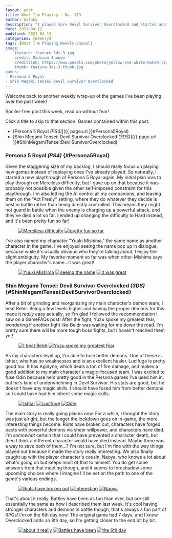 ```yaml
---
layout: post
title: What I'm Playing - No. 119
author: bsinky
description: "I played more Devil Survivor Overclocked and started another Persona 5 Royal playthrough!"
date: 2021-04-12
modified: 2021-04-12
categories: [Weekly]
tags: [What I'm Playing,Weekly,Casual]
image:
    feature: feature-3ds-3.jpg
    credit: Madison Inouye
    creditlink: https://www.pexels.com/photo/yellow-and-white-bokeh-lights-3728296/
    thumb: feature-3ds-3-thumb.jpg
games:
- Persona 5 Royal
- Shin Megami Tensei Devil Survivor Overclocked
---
```


Welcome back to another weekly wrap-up of the games I've been playing over the
past week!

Spoiler-free post this week, read on without fear!

Click a title to skip to that section. Games contained within this post:

 - [Persona 5 Royal *(PS4)*]({{ page.url }}#Persona5Royal)
 - [Shin Megami Tensei: Devil Survivor Overclocked *(3DS)*]({{ page.url }}#ShinMegamiTensei:DevilSurvivorOverclocked)

<!--more-->

### Persona 5 Royal *(PS4)*    {#Persona5Royal}

Given the staggering size of my backlog, I should really focus on playing new
games instead of replaying ones I've already played. So naturally, I started a
new playthrough of Persona 5 Royal again. My initial plan was to play through on
Merciless difficulty, but I gave up on that because it was probably not possible
given the other self-imposed constraint for this playthrough. I'm also letting
the AI control all my companions, and leaving them on the "Act Freely" setting,
where they do whatever they decide is best in battle rather than being directly
controlled. This means they might not guard in battle when the enemy is charging
up a powerful attack, and they've died a lot so far. I ended up changing the
difficulty to Hard instead, and it's been pretty fun so far!

<figure class="half">
    <a href="https://i.imgur.com/ZNUnuKl.jpg"><img src="https://i.imgur.com/ZNUnuKlm.jpg" alt="Merciless difficulty"/></a>
    <a href="https://i.imgur.com/OqMQ5Cy.jpg"><img src="https://i.imgur.com/OqMQ5Cym.jpg" alt="pretty fun so far"/></a>
</figure>

I've also named my character "Yuuki Mishima," the same name as another character
in the game. I've enjoyed seeing the name pop up in dialogue, because while it's
usually obvious who they're talking about, I enjoy the slight ambiguity. My
favorite moment so far was when other-Mishima says the player character's
name...it was great!

<figure class="third">
    <a href="https://i.imgur.com/YJq65Sx.jpg"><img src="https://i.imgur.com/YJq65Sxm.jpg" alt="Yuuki Mishima"/></a>
    <a href="https://i.imgur.com/c0lI3DG.jpg"><img src="https://i.imgur.com/c0lI3DGm.jpg" alt="seeing the name"/></a>
    <a href="https://i.imgur.com/Owcido9.jpg"><img src="https://i.imgur.com/Owcido9m.jpg" alt="it was great"/></a>
</figure>

### Shin Megami Tensei: Devil Survivor Overclocked *(3DS)*    {#ShinMegamiTensei:DevilSurvivorOverclocked}

After a bit of grinding and reorganizing my main character's demon team, I beat
Beldr. Being a few levels higher and having the proper demons for this made it
*really* easy actually, so I'm glad I followed the recommendation I saw on a
GameFAQs post! After the fight, Yuzu spoke my greatest fear, wondering if
another fight like Beldr was waiting for me down the road. I'm pretty sure there
will be more tough boss fights, but I haven't reached them yet!

<figure class="half">
    <a href="https://i.imgur.com/egcQUDD.png"><img src="https://i.imgur.com/egcQUDDm.png" alt="I beat Beldr"/></a>
    <a href="https://i.imgur.com/mHLyi1c.png"><img src="https://i.imgur.com/mHLyi1cm.png" alt="Yuzu spoke my greatest fear"/></a>
</figure>

As my characters level up, I'm able to fuse better demons. One of these is
Ishtar, who has no weaknesses and is an excellent healer. Lucifuge is pretty
good too. It has Agidyne, which deals a ton of fire damage, and makes a good
addition to my main character's magic-focused team. I was excited to fuse Odin
because he's pretty good in the Persona games I've used him in, but he's kind of
underwhelming in Devil Survivor. His stats are good, but he doesn't have any
magic skills. I should have fused him from better demons so I could have had him
inherit some magic skills.

<figure class="third">
    <a href="https://i.imgur.com/MjU6HpT.png"><img src="https://i.imgur.com/MjU6HpTm.png" alt="Ishtar"/></a>
    <a href="https://i.imgur.com/z2Z8DAF.png"><img src="https://i.imgur.com/z2Z8DAFm.png" alt="Lucifuge"/></a>
    <a href="https://i.imgur.com/7RQs0Tm.png"><img src="https://i.imgur.com/7RQs0Tmm.png" alt="Odin"/></a>
</figure>

The main story is really going places now. For a while, I thought the story was
just alright, but the longer the lockdown goes on in-game, the more interesting
things become. Riots have broken out, characters have forged pacts with powerful
demons via sheer willpower, and characters have died. I'm *somewhat* certain
that I could have prevented a character death, but then I think a different
character would have died instead. Maybe there was a way to save both of
them...? I'm not sure, but I'm fine with the way things played out because it
made the story really interesting. We also finally caught up with the player
character's cousin, Naoya, who knows a lot about what's going on but keeps most
of that to himself. You do get some answers from that meeting though, and it
seems to foreshadow some upcoming choices where I imagine I'll be set on the
path to one of the game's various endings.

<figure class="third">
    <a href="https://i.imgur.com/z6JLbJN.png"><img src="https://i.imgur.com/z6JLbJNm.png" alt="Riots have broken out"/></a>
    <a href="https://i.imgur.com/sI907Vs.png"><img src="https://i.imgur.com/sI907Vsm.png" alt="interesting"/></a>
    <a href="https://i.imgur.com/RCvF73d.png"><img src="https://i.imgur.com/RCvF73dm.png" alt="Naoya"/></a>
</figure>

That's about it really. Battles have been as fun than ever, but are still
essentially the same as how I described them last week. It's cool having
stronger characters and demons in battle though, that's always a fun part of
RPGs! I'm on the 6th day now. The original game had 7 days, and I know
Overclocked adds an 8th day, so I'm getting closer to the end bit by bit.

<figure class="third">
    <a href="https://i.imgur.com/3ko8fdm.png"><img src="https://i.imgur.com/3ko8fdmm.png" alt="about it really"/></a>
    <a href="https://i.imgur.com/jKT8hIK.png"><img src="https://i.imgur.com/jKT8hIKm.png" alt="Battles have been"/></a>
    <a href="https://i.imgur.com/GP6UyZi.png"><img src="https://i.imgur.com/GP6UyZim.png" alt="the 6th day"/></a>
</figure>

